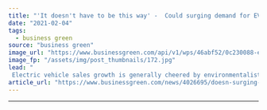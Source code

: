 ```yaml
---
title: "'It doesn't have to be this way' -  Could surging demand for EV batteries supercharge human rights fears?"
date: "2021-02-04"
tags: 
  - business green
source: "business green"
image_url: "https://www.businessgreen.com/api/v1/wps/46abf52/0c230088-ea96-4c8f-a80a-b6d5db963b17/4/iStock-1128949182-185x114.jpg"
image_fp: "/assets/img/post_thumbnails/172.jpg"
lead: "
 Electric vehicle sales growth is generally cheered by environmentalists - but according to a new report from Amnesty International credible concerns remain over the potential for environmental harm and human rights abuses in the supply chain of the..."
article_url: "https://www.businessgreen.com/news/4026695/doesn-surging-demand-ev-batteries-supercharge-human-rights-fears"
---
```


---

